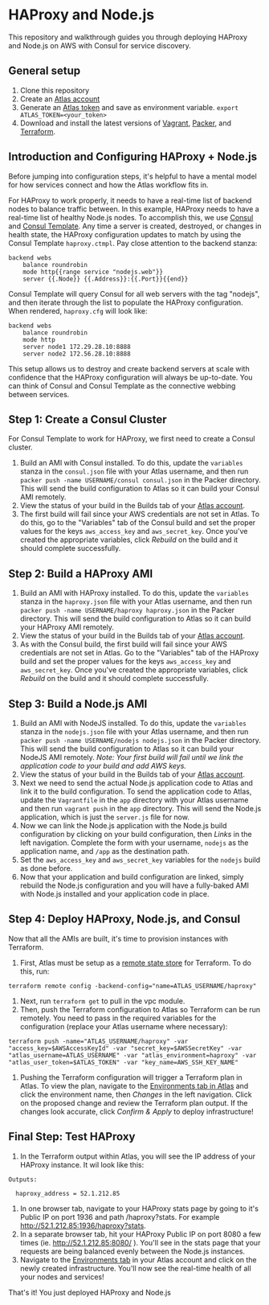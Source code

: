 HAProxy and Node.js
===================
This repository and walkthrough guides you through deploying HAProxy and Node.js on AWS with Consul for service discovery.

General setup
-------------
1. Clone this repository
2. Create an [Atlas account](https://atlas.hashicorp.com/account/new?utm_source=github&utm_medium=examples&utm_campaign=haproxy-nodejs)
3. Generate an [Atlas token](https://atlas.hashicorp.com/settings/tokens) and save as environment variable.
`export ATLAS_TOKEN=<your_token>`
4. Download and install the latest versions of [Vagrant](https://www.vagrantup.com/downloads.html), [Packer](http://packer.io/downloads), and [Terraform](http://terraform.io/downloads).

Introduction and Configuring HAProxy + Node.js
-----------------------------------------------
Before jumping into configuration steps, it's helpful to have a mental model for how services connect and how the Atlas workflow fits in.

For HAProxy to work properly, it needs to have a real-time list of backend nodes to balance traffic between. In this example, HAProxy needs to have a real-time list of healthy Node.js nodes. To accomplish this, we use [Consul](https://consul.io) and [Consul Template](https://github.com/hashicorp/consul-template). Any time a server is created, destroyed, or changes in health state, the HAProxy configuration updates to match by using the Consul Template `haproxy.ctmpl`. Pay close attention to the backend stanza:

```
backend webs
    balance roundrobin
    mode http{{range service "nodejs.web"}}
    server {{.Node}} {{.Address}}:{{.Port}}{{end}}
```

Consul Template will query Consul for all web servers with the tag "nodejs", and then iterate through the list to populate the HAProxy configuration. When rendered, `haproxy.cfg` will look like:

```
backend webs
    balance roundrobin
    mode http
    server node1 172.29.28.10:8888
    server node2 172.56.28.10:8888
```
This setup allows us to destroy and create backend servers at scale with confidence that the HAProxy configuration will always be up-to-date. You can think of Consul and Consul Template as the connective webbing between services.

Step 1: Create a Consul Cluster
-------------------------
For Consul Template to work for HAProxy, we first need to create a Consul cluster.

1. Build an AMI with Consul installed. To do this, update the `variables` stanza in the `consul.json` file with your Atlas username, and then run `packer push -name USERNAME/consul consul.json` in the Packer directory. This will send the build configuration to Atlas so it can build your Consul AMI remotely.
1. View the status of your build in the Builds tab of your [Atlas account](https://atlas.hashicorp.com/builds).
1. The first build will fail since your AWS credentials are not set in Atlas. To do this, go to the "Variables" tab
of the Consul build and set the proper values for the keys `aws_access_key` and `aws_secret_key`. Once you've created the appropriate variables, click *Rebuild* on the build and it should complete successfully.

Step 2: Build a HAProxy AMI
---------------------
1. Build an AMI with HAProxy installed. To do this, update the `variables` stanza in the `haproxy.json` file with your Atlas username, and then run `packer push -name USERNAME/haproxy haproxy.json` in the Packer directory. This will send the build configuration to Atlas so it can build your HAProxy AMI remotely.
1. View the status of your build in the Builds tab of your [Atlas account](https://atlas.hashicorp.com/builds).
1. As with the Consul build, the first build will fail since your AWS credentials are not set in Atlas. Go to the "Variables" tab of the HAProxy build and set the proper values for the keys `aws_access_key` and `aws_secret_key`. Once you've created the appropriate variables, click *Rebuild* on the build and it should complete successfully.

Step 3: Build a Node.js AMI
-------------------
1. Build an AMI with NodeJS installed. To do this, update the `variables` stanza in the `nodejs.json` file with your Atlas username, and then  run `packer push -name USERNAME/nodejs nodejs.json` in the Packer directory. This will send the build configuration to Atlas so it can build your NodeJS AMI remotely. *Note: Your first build will fail until we link the application code to your build and add AWS keys.*
1. View the status of your build in the Builds tab of your [Atlas account](https://atlas.hashicorp.com/builds).
1. Next we need to send the actual Node.js application code to Atlas and link it to the build configuration. To send the application code to Atlas, update the `Vagrantfile` in the `app` directory with your Atlas username and then run `vagrant push` in the `app` directory. This will send the Node.js application, which is just the `server.js` file for now.
1. Now we can link the Node.js application with the Node.js build configuration by clicking on your build configuration, then *Links* in the left navigation. Complete the form with your username, `nodejs` as the application name, and `/app` as the destination path.
1. Set the `aws_access_key` and `aws_secret_key` variables for the `nodejs` build as done before.
1. Now that your application and build configuration are linked, simply rebuild the Node.js configuration and you will have a fully-baked AMI with Node.js installed and your application code in place.

Step 4: Deploy HAProxy, Node.js, and Consul
--------------------------
Now that all the AMIs are built, it's time to provision instances with Terraform.

1. First, Atlas must be setup as a [remote state store](http://terraform.io/docs/state/remote.html) for Terraform. To do this, run:

  `terraform remote config -backend-config="name=ATLAS_USERNAME/haproxy"`
1. Next, run `terraform get` to pull in the vpc module.
1. Then, push the Terraform configuration to Atlas so Terraform can be run remotely. You need to pass in the required variables for the configuration (replace your Atlas username where necessary):

  `terraform push -name="ATLAS_USERNAME/haproxy" -var "access_key=$AWSAccessKeyId" -var "secret_key=$AWSSecretKey" -var "atlas_username=ATLAS_USERNAME" -var "atlas_environment=haproxy" -var "atlas_user_token=$ATLAS_TOKEN" -var "key_name=AWS_SSH_KEY_NAME"`
1. Pushing the Terraform configuration will trigger a Terraform plan in Atlas. To view the plan, navigate to the [Environments tab in Atlas](https://atlas.hashicorp.com/environments) and click the environment name, then *Changes* in the left navigation. Click on the proposed change and review the Terraform plan output. If the changes look accurate, click *Confirm & Apply* to deploy infrastructure!

Final Step: Test HAProxy
------------------------

1. In the Terraform output within Atlas, you will see the IP address of your HAProxy instance. It wil look like this:
  ```
  Outputs:

    haproxy_address = 52.1.212.85
  ```
1. In one browser tab, navigate to your HAProxy stats page by going to it's Public IP on port 1936 and path /haproxy?stats. For example http://52.1.212.85:1936/haproxy?stats.
1. In a separate browser tab, hit your HAProxy Public IP on port 8080 a few times (ie. http://52.1.212.85:8080/ ). You'll see in the stats page that your requests are being balanced evenly between the Node.js instances.
1. Navigate to the [Environments tab](https://atlas.hashicorp.com/environments) in your Atlas account and click on the newly created infrastructure. You'll now see the real-time health of all your nodes and services!

That's it! You just deployed HAProxy and Node.js
